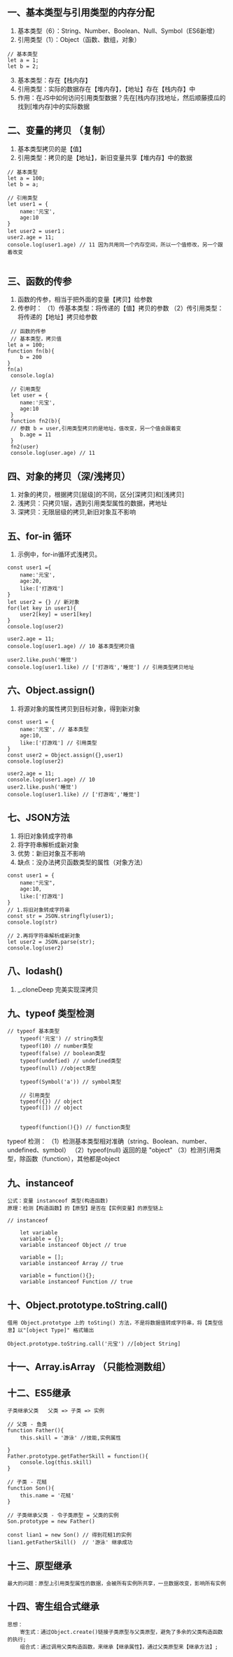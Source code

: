 ## 一、基本类型与引用类型的内存分配
1. 基本类型（6）：String、Number、Boolean、Null、Symbol（ES6新增）
2. 引用类型（1）：Object（函数、数组，对象）

```
// 基本类型 
let a = 1;
let b = 2;
```

3. 基本类型：存在【栈内存】
4. 引用类型：实际的数据存在【堆内存】，【地址】存在【栈内存】中
5. 作用：在JS中如何访问引用类型数据？先在[栈内存]找地址，然后顺藤摸瓜的找到[堆内存]中的实际数据

## 二、变量的拷贝 （复制）
1. 基本类型拷贝的是【值】
2. 引用类型：拷贝的是【地址】，新旧变量共享【堆内存】中的数据
```
// 基本类型
let a = 100;
let b = a;

// 引用类型
let user1 = {
	name:'元宝',
	age:10
}
let user2 = user1；
user2.age = 11;
console.log(user1.age) // 11 因为共用同一个内存空间，所以一个值修改，另一个跟着改变


```
## 三、函数的传参
1. 函数的传参，相当于把外面的变量【拷贝】给参数
2. 传参时：
 （1）传基本类型：将传递的【值】拷贝的参数
    （2）传引用类型：将传递的【地址】拷贝给参数
```
 // 函数的传参
 // 基本类型，拷贝值
let a = 100;
function fn(b){
	b = 200
}
fn(a)
 console.log(a)
 
 // 引用类型
 let user = {
 	name:'元宝',
 	age:10
 }
 function fn2(b){
 // 参数 b = user,引用类型拷贝的是地址，值改变，另一个值会跟着变
 	b.age = 11
 }
 fn2(user)
 console.log(user.age) // 11 
```
## 四、对象的拷贝（深/浅拷贝）
1. 对象的拷贝，根据拷贝[层级]的不同，区分[深拷贝]和[浅拷贝]
2. 浅拷贝：只拷贝1层，遇到引用类型属性的数据，拷地址
3. 深拷贝：无限层级的拷贝,新旧对象互不影响
## 五、for-in 循环
1. 示例中，for-in循环式浅拷贝。
```
const user1 ={
	name:'元宝',
	age:20,
	like:['打游戏']
}
let user2 = {} // 新对象
for(let key in user1){
	user2[key] = user1[key]
}
console.log(user2)

user2.age = 11;
console.log(user1.age) // 10 基本类型拷贝值

user2.like.push('睡觉')
console.log(user1.like) // ['打游戏','睡觉'] // 引用类型拷贝地址
```
## 六、Object.assign()
1. 将源对象的属性拷贝到目标对象，得到新对象
```
const user1 = {
	name:'元宝', // 基本类型
	age:10,
	like:['打游戏'] // 引用类型
}
const user2 = Object.assign({},user1)
console.log(user2)

user2.age = 11;
console.log(user1.age) // 10
user2.like.push('睡觉')
console.log(user1.like) // ['打游戏','睡觉']
```
## 七、JSON方法
1. 将旧对象转成字符串
2. 将字符串解析成新对象
3. 优势：新旧对象互不影响
4. 缺点：没办法拷贝函数类型的属性（对象方法）
```
const user1 = {
	name:"元宝",
	age:10,
	like:['打游戏']
}
// 1.将旧对象转成字符串
const str = JSON.stringfly(user1);
console.log(str)

// 2.再将字符串解析成新对象
let user2 = JSON.parse(str);
console.log(user2)
```
## 八、lodash()
1. _.cloneDeep 完美实现深拷贝

## 九、typeof 类型检测
```
// typeof 基本类型
	typeof('元宝') // string类型
	typeof(10) // number类型
	typeof(false) // boolean类型
	typeof(undefied) // undefined类型
	typeof(null) //object类型
	
	typeof(Symbol('a')) // symbol类型
	
	// 引用类型
	typeof({}) // object
	typeof([]) // object
	
	
	typeof(function(){}) // function类型
```
typeof 检测：
	（1）检测基本类型相对准确（string、Boolean、number、undefined、symbol）
	（2）typeof(null) 返回的是 "object"
	（3）检测引用类型，除函数（function），其他都是object
## 九、instanceof
	公式：变量 instanceof 类型(构造函数)
	原理：检测【构造函数】的【原型】是否在【实例变量】的原型链上
```
// instanceof

	let variable
	variable = {};
	variable instanceof Object // true
	
	variable = [];
	variable instanceof Array // true
	
	variable = function(){};
	variable instanceof Function // true
```
## 十、Object.prototype.toString.call()
	借用 Object.prototype 上的 toSting() 方法，不是将数据值转成字符串，将【类型信息】以"[object Type]" 格式输出
```
Object.prototype.toString.call('元宝') //[object String]
```
## 十一、Array.isArray （只能检测数组）

## 十二、ES5继承
	子类继承父类   父类 => 子类 => 实例
```
// 父类 - 鱼类
function Father(){
	this.skill = '游泳' //技能,实例属性
	
}
Father.prototype.getFatherSkill = function(){
	console.log(this.skill)
}

// 子类 - 花鲢
function Son(){
	this.name = '花鲢'
}

// 子类继承父类 - 令子类原型 = 父类的实例
Son.prototype = new Father()

const lian1 = new Son() // 得到花鲢1的实例
lian1.getFatherSkill()  // '游泳' 继承成功
```
## 十三、原型继承
	最大的问题：原型上引用类型属性的数据，会被所有实例所共享，一旦数据改变，影响所有实例
## 十四、寄生组合式继承
	思想：
		寄生式：通过Object.create()链接子类原型与父类原型，避免了多余的父类构造函数的执行;
		组合式：通过调用父类构造函数，来继承【继承属性】，通过父类原型来【继承方法】;